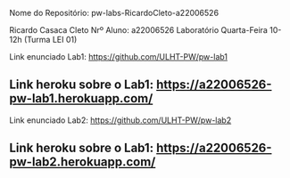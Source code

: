 Nome do Repositório: pw-labs-RicardoCleto-a22006526

Ricardo Casaca Cleto
Nrº Aluno: a22006526
Laboratório Quarta-Feira 10-12h (Turma LEI 01)

Link enunciado Lab1: https://github.com/ULHT-PW/pw-lab1 

Link heroku sobre o Lab1: https://a22006526-pw-lab1.herokuapp.com/
----------------------------------------------------------------------------
Link enunciado Lab2: https://github.com/ULHT-PW/pw-lab2

Link heroku sobre o Lab1:  https://a22006526-pw-lab2.herokuapp.com/
----------------------------------------------------------------------------
